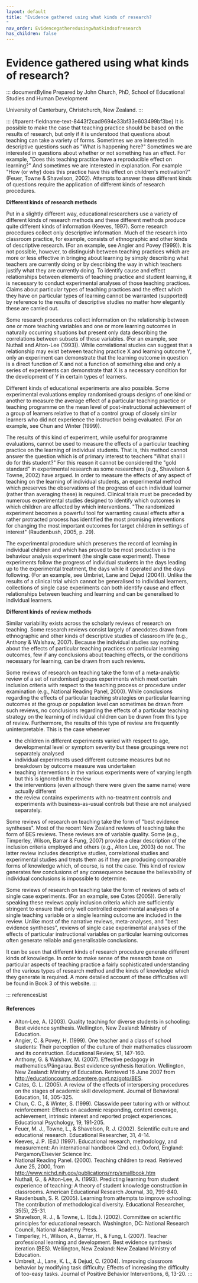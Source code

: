 ```yaml
---
layout: default
title: "Evidence gathered using what kinds of research? 
"
nav_order: Evidencegatheredusingwhatkindsofresearch
has_children: false
---
```

# Evidence gathered using what kinds of research? 


::: documentByline
Prepared by John Church, PhD, School of Educational Studies and Human
Development

University of Canterbury, Christchurch, New Zealand.
:::

::: {#parent-fieldname-text-8443f2cad9694e33bf33e603499bf3be}
It is possible to make the case that teaching practice should be based
on the results of research, but only if it is understood that questions
about teaching can take a variety of forms. Sometimes we are interested
in descriptive questions such as "What is happening here?" Sometimes we
are interested in questions about whether or not something has an
effect. For example, "Does this teaching practice have a reproducible
effect on learning?" And sometimes we are interested in explanation. For
example "How (or why) does this practice have this effect on children's
motivation?" (Feuer, Towne & Shavelson, 2002). Attempts to answer these
different kinds of questions require the application of different kinds
of research procedures.

**Different kinds of research methods**

Put in a slightly different way, educational researchers use a variety
of different kinds of research methods and these different methods
produce quite different kinds of information (Keeves, 1997). Some
research procedures collect only descriptive information. Much of the
research into classroom practice, for example, consists of ethnographic
and other kinds of descriptive research. (For an example, see Angier and
Povey (1999)). It is not possible, however, to distinguish between
teaching practices which are more or less effective in bringing about
learning by simply describing what teachers are currently doing or by
describing the way in which teachers justify what they are currently
doing. To identify cause and effect relationships between elements of
teaching practice and student learning, it is necessary to conduct
experimental analyses of those teaching practices. Claims about
particular types of teaching practices and the effect which they have on
particular types of learning cannot be warranted (supported) by
reference to the results of descriptive studies no matter how elegantly
these are carried out.

Some research procedures collect information on the relationship between
one or more teaching variables and one or more learning outcomes in
naturally occurring situations but present only data describing the
correlations between subsets of these variables. (For an example, see
Nuthall and Alton-Lee (1993)). While correlational studies can suggest
that a relationship may exist between teaching practice X and learning
outcome Y, only an experiment can demonstrate that the learning outcome
in question is a direct function of X and not a function of something
else and only a series of experiments can demonstrate that X is a
necessary condition for the development of Y in certain types of
learners.

Different kinds of educational experiments are also possible. Some
experimental evaluations employ randomised groups designs of one kind or
another to measure the average effect of a particular teaching practice
or teaching programme on the mean level of post-instructional
achievement of a group of learners relative to that of a control group
of closely similar learners who did not experience the instruction being
evaluated. (For an example, see Chun and Winter (1999)).

The results of this kind of experiment, while useful for programme
evaluations, cannot be used to measure the effects of a particular
teaching practice on the learning of individual students. That is, this
method cannot answer the question which is of primary interest to
teachers "What shall I do for this student?" For this reason it cannot
be considered the "gold standard" in experimental research as some
researchers (e.g., Shavelson & Towne, 2002) have argued. In order to
measure the effects of any aspect of teaching on the learning of
individual students, an experimental method which preserves the
observations of the progress of each individual learner (rather than
averaging these) is required. Clinical trials must be preceded by
numerous experimental studies designed to identify which outcomes in
which children are affected by which interventions. "The randomized
experiment becomes a powerful tool for warranting causal effects after a
rather protracted process has identified the most promising
interventions for changing the most important outcomes for target
children in settings of interest" (Raudenbush, 2005, p. 29).

The experimental procedure which preserves the record of learning in
individual children and which has proved to be most productive is the
behaviour analysis experiment (the single case experiment). These
experiments follow the progress of individual students in the days
leading up to the experimental treatment, the days while it operated and
the days following. (For an example, see Umbriet, Lane and Dejud
(2004)). Unlike the results of a clinical trial which cannot be
generalised to individual learners, collections of single case
experiments can both identify cause and effect relationships between
teaching and learning and can be generalised to individual learners.

**Different kinds of review methods**

Similar variability exists across the scholarly reviews of research on
teaching. Some research reviews consist largely of anecdotes drawn from
ethnographic and other kinds of descriptive studies of classroom life
(e.g., Anthony & Walshaw, 2007). Because the individual studies say
nothing about the effects of particular teaching practices on particular
learning outcomes, few if any conclusions about teaching effects, or the
conditions necessary for learning, can be drawn from such reviews.

Some reviews of research on teaching take the form of a meta-analytic
review of a set of randomised groups experiments which meet certain
inclusion criteria with respect to the teaching process or procedure
under examination (e.g., National Reading Panel, 2000). While
conclusions regarding the effects of particular teaching strategies on
particular learning outcomes at the group or population level can
sometimes be drawn from such reviews, no conclusions regarding the
effects of a particular teaching strategy on the learning of individual
children can be drawn from this type of review. Furthermore, the results
of this type of review are frequently uninterpretable. This is the case
whenever

-   the children in different experiments varied with respect to age,
    developmental level or symptom severity but these groupings were not
    separately analysed
-   individual experiments used different outcome measures but no
    breakdown by outcome measure was undertaken
-   teaching interventions in the various experiments were of varying
    length but this is ignored in the review
-   the interventions (even although there were given the same name)
    were actually different
-   the review contains experiments with no-treatment controls and
    experiments with business-as-usual controls but these are not
    analysed separately.

Some reviews of research on teaching take the form of "best evidence
syntheses". Most of the recent New Zealand reviews of teaching take the
form of BES reviews. These reviews are of variable quality. Some (e.g.,
Timperley, Wilson, Barrar & Fung, 2007) provide a clear description of
the inclusion criteria employed and others (e.g., Alton Lee, 2003) do
not. The latter review includes descriptive studies, correlational
studies and experimental studies and treats them as if they are
producing comparable forms of knowledge which, of course, is not the
case. This kind of review generates few conclusions of any consequence
because the believability of individual conclusions is impossible to
determine.

Some reviews of research on teaching take the form of reviews of sets of
single case experiments. (For an example, see Cates (2005)). Generally
speaking these reviews apply inclusion criteria which are sufficiently
stringent to ensure that only well controlled experimental analyses of a
single teaching variable or a single learning outcome are included in
the review. Unlike most of the narrative reviews, meta-analyses, and
"best evidence syntheses", reviews of single case experimental analyses
of the effects of particular instructional variables on particular
learning outcomes often generate reliable and generalisable conclusions.

It can be seen that different kinds of research procedure generate
different kinds of knowledge. In order to make sense of the research
base on particular aspects of teaching practice a fairly sophisticated
understanding of the various types of research method and the kinds of
knowledge which they generate is required. A more detailed account of
these difficulties will be found in Book 3 of this website.
:::

::: referencesList
#### References

-   Alton-Lee, A. (2003). Quality teaching for diverse students in
    schooling: Best evidence synthesis. Wellington, New Zealand:
    Ministry of Education.
-   Angier, C. & Povey, H. (1999). One teacher and a class of school
    students: Their perception of the culture of their mathematics
    classroom and its construction. Educational Review, 51, 147-160.
-   Anthony, G. & Walshaw, M. (2007). Effective pedagogy in
    mathematics/Pängarau. Best evidence synthesis Iteration. Wellington,
    New Zealand: Ministry of Education. Retrieved 16 June 2007 from
    http://educationcounts.edcentere.govt.nz/goto/BES.
-   Cates, G. L. (2005). A review of the effects of interspersing
    procedures on the stages of academic skill development. Journal of
    Behavioral Education, 14, 305-325.
-   Chun, C. C., & Winter, S. (1999). Classwide peer tutoring with or
    without reinforcement: Effects on academic responding, content
    coverage, achievement, intrinsic interest and reported project
    experiences. Educational Psychology, 19, 191-205.
-   Feuer, M. J., Towne, L., & Shavelson, R. J. (2002). Scientific
    culture and educational research. Educational Researcher, 31, 4-14.
-   Keeves, J. P. (Ed.) (1997). Educational research, methodology, and
    measurement: An international handbook (2nd ed.). Oxford, England:
    Pergamon/Elsevier Science Inc.
-   National Reading Panel. (2000). Teaching children to read. Retrieved
    June 25, 2000, from
    http://www.nichd.nih.gov/publications/nrp/smallbook.htm
-   Nuthall, G., & Alton-Lee, A. (1993). Predicting learning from
    student experience of teaching: A theory of student knowledge
    construction in classrooms. American Educational Research Journal,
    30, 799-840.
-   Raudenbush, S. R. (2005). Learning from attempts to improve
    schooling: The contribution of methodological diversity. Educational
    Researcher, 35(5), 25-31.
-   Shavelson, R. J., & Towne, L. (Eds.). (2002). Committee on
    scientific principles for educational research. Washington, DC:
    National Research Council, National Academy Press.
-   Timperley, H., Wilson, A., Barrar, H., & Fung, I. (2007). Teacher
    professional learning and development. Best evidence synthesis
    iteration (BES). Wellington, New Zealand: New Zealand Ministry of
    Education.
-   Umbreit, J., Lane, K. L., & Dejud, C. (2004). Improving classroom
    behavior by modifying task difficulty: Effects of increasing the
    difficulty of too-easy tasks. Journal of Positive Behavior
    Interventions, 6, 13-20.
:::
